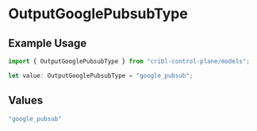 # OutputGooglePubsubType

## Example Usage

```typescript
import { OutputGooglePubsubType } from "cribl-control-plane/models";

let value: OutputGooglePubsubType = "google_pubsub";
```

## Values

```typescript
"google_pubsub"
```